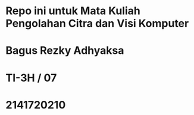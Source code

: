# Repo ini untuk Mata Kuliah Pengolahan Citra dan Visi Komputer
# Bagus Rezky Adhyaksa
# TI-3H / 07
# 2141720210
